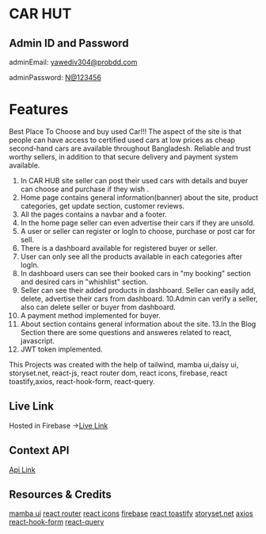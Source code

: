 # CAR HUT

## Admin ID and Password

adminEmail: <yawediv304@probdd.com>

adminPassword: <N@123456>

# Features

Best Place To Choose and buy used Car!!!
The aspect of the site is that people can have access to certified used cars at low prices as cheap second-hand cars are available throughout Bangladesh. Reliable and trust worthy sellers, in addition to that secure delivery and payment system available.

1. In CAR HUB site seller can post their used cars with details and buyer can choose and purchase if they wish .
2. Home page contains general information(banner) about the site, product categories, get update section, customer reviews.
3. All the pages contains a navbar and a footer.
4. In the home page seller can even advertise their cars if they are unsold.
5. A user or seller can register or logIn to choose, purchase or post car for sell.
6. There is a dashboard available for registered buyer or seller.
7. User can only see all the products available in each categories after logIn.
8. In dashboard users can see their booked cars in "my booking" section and desired cars in "whishlist" section.
9. Seller can see their added products in dashboard. Seller can easily add, delete, advertise their cars from dashboard.
   10.Admin can verify a seller, also can delete seller or buyer from dashboard.
10. A payment method implemented for buyer.
11. About section contains general information about the site.
    13.In the Blog Section there are some questions and answeres related to react, javascript.
12. JWT token implemented.

This Projects was created with the help of tailwind, mamba ui,daisy ui, storyset.net, react-js, react router dom, react icons, firebase, react toastify,axios, react-hook-form, react-query.

## Live Link

Hosted in Firebase ->[Live Link]()

## Context API

[Api Link]()

## Resources & Credits

[mamba ui](https://www.mambaui.com/components/article)
[react router](https://reactrouter.com/en/main)
[react icons](https://react-icons.github.io/react-icons/)
[firebase](https://console.firebase.google.com/u/0/)
[react toastify](https://www.npmjs.com/package/react-toastify)
[storyset.net](https://storyset.com/)
[axios](https://axios-http.com/docs/intro)
[react-hook-form](https://react-hook-form.com/)
[react-query](https://tanstack.com/query/v4/?from=reactQueryV3&original=https://react-query-v3.tanstack.com/)
